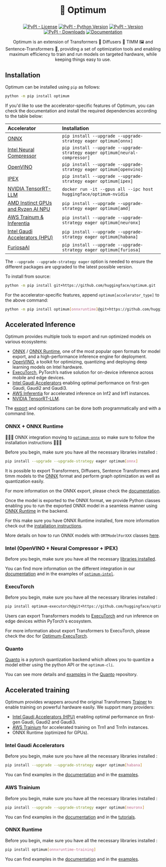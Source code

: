 <!---
Copyright 2025 The HuggingFace Team. All rights reserved.

Licensed under the Apache License, Version 2.0 (the "License");
you may not use this file except in compliance with the License.
You may obtain a copy of the License at

    http://www.apache.org/licenses/LICENSE-2.0

Unless required by applicable law or agreed to in writing, software
distributed under the License is distributed on an "AS IS" BASIS,
WITHOUT WARRANTIES OR CONDITIONS OF ANY KIND, either express or implied.
See the License for the specific language governing permissions and
limitations under the License.
-->

<h1 align="center"><p>🤗 Optimum</p></h1>

<p align="center">
<a href="https://pypi.org/project/optimum/"><img alt="PyPI - License" src="https://img.shields.io/pypi/l/optimum"/></a>
<a href="https://pypi.org/project/optimum/"><img alt="PyPI - Python Version" src="https://img.shields.io/pypi/pyversions/optimum"/></a>
<a href="https://pypi.org/project/optimum/"><img alt="PyPI - Version" src="https://img.shields.io/pypi/v/optimum"/></a>
<a href="https://pypi.org/project/optimum/"><img alt="PyPI - Downloads" src="https://img.shields.io/pypi/dm/optimum"/></a>
<a href="https://huggingface.co/docs/optimum/index"><img alt="Documentation" src="https://img.shields.io/website/http/huggingface.co/docs/optimum/index.svg?down_color=red&down_message=offline&up_message=online"/></a>
</p>

<p align="center">
Optimum is an extension of Transformers 🤖 Diffusers 🧨 TIMM 🖼️ and Sentence-Transformers 🤗, providing a set of optimization tools and enabling maximum efficiency to train and run models on targeted hardware, while keeping things easy to use.
</p>

## Installation

Optimum can be installed using `pip` as follows:

```bash
python -m pip install optimum
```

If you'd like to use the accelerator-specific features of Optimum, you can check the documentation and install the required dependencies according to the table below:

| Accelerator                                                                         | Installation                                                                |
| :---------------------------------------------------------------------------------- | :-------------------------------------------------------------------------- |
| [ONNX](https://huggingface.co/docs/optimum-onnx/en/index)                           | `pip install --upgrade --upgrade-strategy eager optimum[onnx]`              |
| [Intel Neural Compressor](https://huggingface.co/docs/optimum/intel/index)          | `pip install --upgrade --upgrade-strategy eager optimum[neural-compressor]` |
| [OpenVINO](https://huggingface.co/docs/optimum/intel/index)                         | `pip install --upgrade --upgrade-strategy eager optimum[openvino]`          |
| [IPEX](https://huggingface.co/docs/optimum/intel/ipex/inference)                    | `pip install --upgrade --upgrade-strategy eager optimum[ipex]`              |
| [NVIDIA TensorRT-LLM](https://huggingface.co/docs/optimum/main/en/nvidia_overview)  | `docker run -it --gpus all --ipc host huggingface/optimum-nvidia`           |
| [AMD Instinct GPUs and Ryzen AI NPU](https://huggingface.co/docs/optimum/amd/index) | `pip install --upgrade --upgrade-strategy eager optimum[amd]`               |
| [AWS Trainum & Inferentia](https://huggingface.co/docs/optimum-neuron/index)        | `pip install --upgrade --upgrade-strategy eager optimum[neuronx]`           |
| [Intel Gaudi Accelerators (HPU)](https://huggingface.co/docs/optimum/habana/index)  | `pip install --upgrade --upgrade-strategy eager optimum[habana]`            |
| [FuriosaAI](https://huggingface.co/docs/optimum/furiosa/index)                      | `pip install --upgrade --upgrade-strategy eager optimum[furiosa]`           |

The `--upgrade --upgrade-strategy eager` option is needed to ensure the different packages are upgraded to the latest possible version.

To install from source:

```bash
python -m pip install git+https://github.com/huggingface/optimum.git
```

For the accelerator-specific features, append `optimum[accelerator_type]` to the above command:

```bash
python -m pip install optimum[onnxruntime]@git+https://github.com/huggingface/optimum.git
```

## Accelerated Inference

Optimum provides multiple tools to export and run optimized models on various ecosystems:

- [ONNX](https://huggingface.co/docs/optimum-onnx/en/onnx/usage_guides/export_a_model) / [ONNX Runtime](https://huggingface.co/docs/optimum-onnx/en/onnxruntime/usage_guides/models), one of the most popular open formats for model export, and a high-performance inference engine for deployment.
- [OpenVINO](https://huggingface.co/docs/optimum/intel/inference), a toolkit for optimizing, quantizing and deploying deep learning models on Intel hardware.
- [ExecuTorch](https://huggingface.co/docs/optimum-executorch/guides/export), PyTorch’s native solution for on-device inference across mobile and edge devices.
- [Intel Gaudi Accelerators](https://huggingface.co/docs/optimum/main/en/habana/usage_guides/accelerate_inference) enabling optimal performance on first-gen Gaudi, Gaudi2 and Gaudi3.
- [AWS Inferentia](https://huggingface.co/docs/optimum-neuron/en/guides/models) for accelerated inference on Inf2 and Inf1 instances.
- [NVIDIA TensorRT-LLM](https://huggingface.co/blog/optimum-nvidia).

The [export](https://huggingface.co/docs/optimum/exporters/overview) and optimizations can be done both programmatically and with a command line.

### ONNX + ONNX Runtime

🚨🚨🚨 ONNX integration moving to [`optimum-onnx`](https://github.com/huggingface/optimum-onnx) so make sure to follow the installation instructions 🚨🚨🚨

Before you begin, make sure you have all the necessary libraries installed :

```bash
pip install --upgrade --upgrade-strategy eager optimum[onnx]
```

It is possible to export Transformers, Diffusers, Sentence Transformers and timm models to the [ONNX](https://onnx.ai/) format and perform graph optimization as well as quantization easily.

For more information on the ONNX export, please check the [documentation](https://huggingface.co/docs/optimum-onnx/en/onnx/usage_guides/export_a_model).

Once the model is exported to the ONNX format, we provide Python classes enabling you to run the exported ONNX model in a seamless manner using [ONNX Runtime](https://onnxruntime.ai/) in the backend.

For this make sure you have ONNX Runtime installed, fore more information check out the [installation instructions](https://onnxruntime.ai/docs/install/).

More details on how to run ONNX models with `ORTModelForXXX` classes [here](https://huggingface.co/docs/optimum-onnx/en/onnxruntime/usage_guides/models).

### Intel (OpenVINO + Neural Compressor + IPEX)

Before you begin, make sure you have all the necessary [libraries installed](https://huggingface.co/docs/optimum/main/en/intel/installation).

You can find more information on the different integration in our [documentation](https://huggingface.co/docs/optimum/main/en/intel/index) and in the examples of [`optimum-intel`](https://github.com/huggingface/optimum-intel).

### ExecuTorch

Before you begin, make sure you have all the necessary libraries installed :

```bash
pip install optimum-executorch@git+https://github.com/huggingface/optimum-executorch.git
```

Users can export Transformers models to [ExecuTorch](https://github.com/pytorch/executorch) and run inference on edge devices within PyTorch's ecosystem.

For more information about export Transformers to ExecuTorch, please check the doc for [Optimum-ExecuTorch](https://huggingface.co/docs/optimum-executorch/guides/export).

### Quanto

[Quanto](https://github.com/huggingface/optimum-quanto) is a pytorch quantization backend which allows you to quantize a model either using the python API or the `optimum-cli`.

You can see more details and [examples](https://github.com/huggingface/optimum-quanto/tree/main/examples) in the [Quanto](https://github.com/huggingface/optimum-quanto) repository.

## Accelerated training

Optimum provides wrappers around the original Transformers [Trainer](https://huggingface.co/docs/transformers/main_classes/trainer) to enable training on powerful hardware easily.
We support many providers:

- [Intel Gaudi Accelerators (HPU)](https://huggingface.co/docs/optimum/main/en/habana/usage_guides/accelerate_training) enabling optimal performance on first-gen Gaudi, Gaudi2 and Gaudi3.
- [AWS Trainium](https://huggingface.co/docs/optimum-neuron/training_tutorials/sft_lora_finetune_llm) for accelerated training on Trn1 and Trn1n instances.
- ONNX Runtime (optimized for GPUs).

### Intel Gaudi Accelerators

Before you begin, make sure you have all the necessary libraries installed :

```bash
pip install --upgrade --upgrade-strategy eager optimum[habana]
```

You can find examples in the [documentation](https://huggingface.co/docs/optimum/habana/quickstart) and in the [examples](https://github.com/huggingface/optimum-habana/tree/main/examples).

### AWS Trainium

Before you begin, make sure you have all the necessary libraries installed :

```bash
pip install --upgrade --upgrade-strategy eager optimum[neuronx]
```

You can find examples in the [documentation](https://huggingface.co/docs/optimum-neuron/index) and in the [tutorials](https://huggingface.co/docs/optimum-neuron/tutorials/fine_tune_bert).

### ONNX Runtime

Before you begin, make sure you have all the necessary libraries installed :

```bash
pip install optimum[onnxruntime-training]
```

You can find examples in the [documentation](https://huggingface.co/docs/optimum/onnxruntime/usage_guides/trainer) and in the [examples](https://github.com/huggingface/optimum/tree/main/examples/onnxruntime/training).
